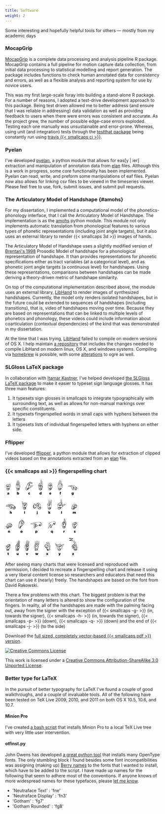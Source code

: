 ```yaml
---
title: Software
weight: 2
---
```


Some interesting and hopefully helpful tools for others — mostly from my academic days


### MocapGrip

[MocapGrip](https://github.com/jonkeane/mocapGrip) is a complete data processing and analysis pipeline R package. MocapGrip contains a full pipeline for motion capture data collection, from initial data processing to statistical modelling and report generation. The package includes functions to check human annotated data for consistency and errors, as well as a flexible analysis and reporting system for use by novice users.

This was my first large-scale foray into building a stand-alone R package. For a number of reasons, I adopted a test-drive development approach to this package. Being test driven allowed me to better address (and ensure that I was reliable in addressing) data validation as well as providing feedback to users when there were errors was consistent and accurate. As the project grew, the number of possible edge-case errors exploded. Testing each one manually was unsustainable and error-prone. Whereas, using unit (and integration) tests through the [testthat package](https://github.com/hadley/testthat) being constantly run using [travis {{< smallcaps ci >}}](https://travis-ci.com).

### Pyelan

I've developed [pyelan](https://github.com/jonkeane/pyelan), a python module that allows for eas[y | ier] extraction and manipulation of annotation data from [elan](http://www.lat-mpi.eu/tools/elan/) files. Although this is a work in progress, some core functionality has been implemented. Pyelan can read, write, and preform some manipulations of eaf files. Pyelan now also allows for linking csv files to be viewed in the timeseries viewer. Please feel free to use, fork, submit issues, and submit pull requests.

### The Articulatory Model of Handshape {#amohs}

For my dissertation, I implemented a computational model of the phonetics-phonology interface, that I call the Articulatory Model of Handshape. The implementation is as the [amohs](https://github.com/jonkeane/amohs) python module. This module not only implements automatic translation from phonological features to various types of phonetic representations (including joint angle targets), but it also uses an external library to render {{< smallcaps 3d >}} images of hands.

The Articulatory Model of Handshape uses a slightly modified version of <a class="cite" href="https://scholar.google.com/scholar?q=%22A+Prosodic+Model+of+Sign+Language+Phonology%22" title="D. Brentari. A Prosodic Model of Sign Language Phonology. The MIT Press, 1998.">Brentari's 1998</a> Prosodic Model of handshape for a phonological representation of handshape. It than provides representations for phonetic specifications either as tract variables (at a categorical level), and as phonetic joint angle targets (a continuous level) for handshapes. Using these representations, comparisons between handshapes can be made deriving a theory-driven metric of handshape similarity.

On top of the computational implementation described above, the module uses an external library, [LibHand](http://www.libhand.org/) to render images of synthesized handshapes. Currently, the model only renders isolated handshapes, but in the future could be extended to sequences of handshapes (including transitions), that is, video of handshapes moving over time. Because they are based on representations that can be linked to multiple levels of phonetics and phonology, these videos could include information about coarticulation (contextual dependencies) of the kind that was demonstrated in my dissertation.

At the time that I was trying, [LibHand](http://www.libhand.org/) failed to compile on modern versions of OS X. I help maintain [a repository](https://github.com/libhand/libhand) that includes the changes needed to compile LibHand on modern linux, OS X, and windows systems. Compiling via [homebrew](http://brew.sh/) is possible, with some [alterations](https://github.com/jonkeane/homebrew-libhand) to ogre as well.

### SLGloss LaTeX package

In collaboration with [Itamar Kastner](https://files.nyu.edu/ik747/public/), I've helped developed [the SLGloss LaTeX package](https://github.com/itamarkast/slgloss) to make it easier to typeset sign language glosses. It has three main features:
<ol>
  <li> It typesets sign glosses in smallcaps to integrate typographically with surrounding text, as well as allows for non-manual markings over specific constituents.</li>
  <li> It typesets fingerspelled words in small caps with hyphens between the letters</li>
  <li>It typesets lists of individual fingerspelled letters with hyphens on either side.</li>
  </ol>

### Fflipper

I've developed [fflipper](https://github.com/jonkeane/fflipper), a python module that allows for extraction of clipped videos based on the annotations extracted from an [elan](http://www.lat-mpi.eu/tools/elan/) file.

### {{< smallcaps asl >}} fingerspelling chart

<img src="images/Asl_alphabet_gallaudet.jpg" alt="Chart of ASL fingerspelling handshapes">

After seeing many charts that were licensed and reproduced with permission, I decided to recreate a fingerspelling chart and release it using a very liberal content license so researchers and educators that need this chart can use it (nearly) freely. The handshapes are based on the font from David Rakowski.

There a few problems with this chart. The biggest problem is that the orientation of many letters is altered to show the configuration of the fingers. In reality, all of the handshapes are made with the palming facing out, away from the signer with the exception of {{< smallcaps -g- >}} (in, towards the signer), {{< smallcaps -h- >}} (in, towards the signer), {{< smallcaps -p- >}} (down), {{< smallcaps -q- >}} (down) and the end of {{< smallcaps -j- >}} (to the side)

Download the [full sized, completely vector-based {{< smallcaps pdf >}} version](Asl_alphabet_gallaudet.pdf).

<a rel="license" href="https://creativecommons.org/licenses/by-sa/3.0/"><img alt="Creative Commons License" style="border-width:0" src="https://i.creativecommons.org/l/by-sa/3.0/88x31.png"></a><p>This work is licensed under a <a rel="license" href="https://creativecommons.org/licenses/by-sa/3.0/">Creative Commons Attribution-ShareAlike 3.0 Unported License</a>.


### Better type for LaTeX

In the pursuit of better typography for LaTeX I've found a couple of good walkthroughs, and a couple of invaluable tools. All of the following have been tested on TeX Live 2009, 2010, and 2011 on both OS X 10.5, 10.6, and 10.7. 

#### Minion Pro
I've created [a bash script](https://github.com/jonkeane/MinionProforLaTeX) that installs Minion Pro to a local TeX Live tree with very little user intervention.

#### otfinst.py

John Owens has developed [a great python tool](http://www.ece.ucdavis.edu/~jowens/code/otfinst/) that installs many OpenType fonts. The only stumbling block I found besides some font incompatibilities was assigning (making up) [Berry names](http://www.tex.ac.uk/tex-archive/info/fontname/fontname.pdf) to the fonts that I wanted to install, which have to be added to the script. I have made up names for the following that seem to adhere most of the conventions. If anyone knows of more widespread names for these typefaces, please [let me know](mailto:jonkeane@uchicago.edu).

<ul>
  <li>'Neutraface Text' : 'fne'</li>
  <li>'Neutraface Display' : 'fn3'</li>
  <li>'Gotham' : 'fg7'</li>
  <li>'Gotham Rounded' : 'fg8'</li>
</ul>